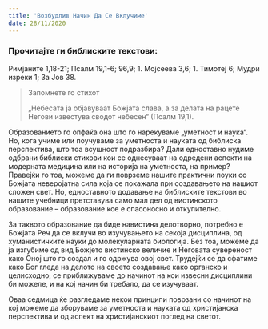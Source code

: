 ```yaml
---
title: 'Возбудлив Начин Да Се Вклучиме'
date: 28/11/2020
---
```


### Прочитајте ги библиските текстови:
Римјаните 1,18-21; Псалм 19,1-6; 96,9; 1. Мојсеева 3,6; 1. Тимотеј 6; Мудри изреки 1; За Јов 38.

> <p>Запомнете го стихот</p>
> „Небесата ја објавуваат Божјата слава, а за делата на рацете Негови известува сводот небесен“ (Псалм 19,1).

Образованието го опфаќа она што го нарекуваме „уметност и наука“. Но, кога учиме или поучуваме за уметноста и науката од библиска перспектива, што тоа всушност подразбира? Дали едноставно нудиме одбрани библиски стихови кои се однесуваат на одредени аспекти на модерната медицина или на историја на уметноста, на пример? Правејќи го тоа, можеме да ги поврземе нашите практични поуки со Божјата неверојатна сила која се покажала при создавањето на нашиот сложен свет. Но, едноставното додавање на библиските текстови во нашите учебници претставува само мал дел од вистинското образование – образование кое е спасоносно и откупително.

За таквото образование да биде навистина делотворно, потребно е Божјата Реч да се вклучи во изучувањето на секоја дисциплина, од хуманистичките науки до молекуларната биологија. Без тоа, можеме да ја изгубиме од вид Божјето вистинско величие и Неговата сувереност како Оној што го создал и го одржува овој свет. Трудејќи се да сфатиме како Бог гледа на делото на своето создавање како органско и целисходно, се приближуваме до начинот на кои извесни дисциплини би можеле, и на кој начин би требало, да се изучуваат.

Оваа седмица ќе разгледаме некои принципи поврзани со начинот на кој можеме да зборуваме за уметноста и науката од христијанска перспектива и од аспект на христијанскиот поглед на светот.
